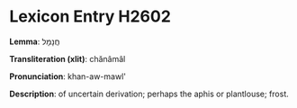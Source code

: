 # Lexicon Entry H2602

**Lemma**: חֲנָמָל

**Transliteration (xlit)**: chănâmâl

**Pronunciation**: khan-aw-mawl'

**Description**:
of uncertain derivation; perhaps the aphis or plantlouse; frost.
